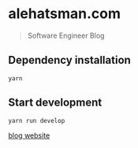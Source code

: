 # alehatsman.com

> Software Engineer Blog

## Dependency installation

```
yarn
```

## Start development

```
yarn run develop
```

[blog website](https://alehatsman.com)
